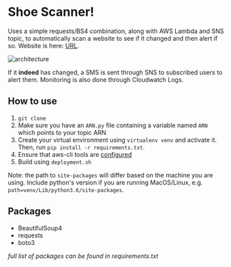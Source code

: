 # Shoe Scanner!

Uses a simple requests/BS4 combination, along with AWS Lambda and SNS topic, to automatically scan a website to see if it changed and then alert if so. Website is here: [URL](https://eflash-sg.doverstreetmarket.com/password).

![architecture](https://s3-ap-southeast-1.amazonaws.com/tobiasleong/lambda_architecture.PNG)

If it **indeed** has changed, a SMS is sent through SNS to subscribed users to alert them. Monitoring is also done through Cloudwatch Logs.

## How to use
1. `git clone` 
2. Make sure you have an `ARN.py` file containing a variable named `ARN` which points to your topic ARN
3. Create your virtual environment using `virtualenv venv` and activate it. Then, run `pip install -r requirements.txt`. 
4. Ensure that aws-cli tools are [configured](https://docs.aws.amazon.com/cli/latest/userguide/cli-chap-getting-started.html)
5. Build using `deployment.sh`

Note: the path to `site-packages` will differ based on the machine you are using. Include python's version if you are running MacOS/Linux, e.g. `path=venv/Lib/python3.6/site-packages`.

## Packages
- BeautifulSoup4
- requests
- boto3

*full list of packages can be found in requirements.txt*
